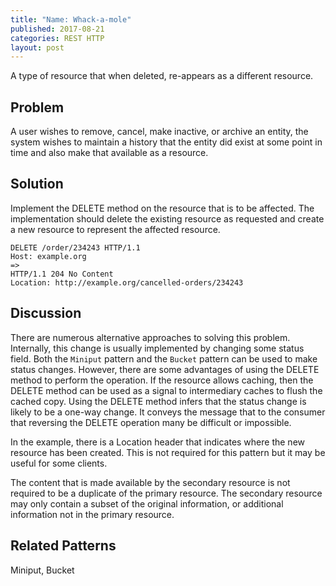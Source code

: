 ```yaml
---
title: "Name: Whack-a-mole"
published: 2017-08-21
categories: REST HTTP
layout: post
---
```

A type of resource that when deleted, re-appears as a different resource.

## Problem
A user wishes to remove, cancel, make inactive, or archive an entity, the system wishes to maintain a history that the entity did exist at some point in time and also make that available as a resource.

## Solution
Implement the DELETE method on the resource that is to be affected.  The implementation should delete the existing resource as requested and create a new resource to represent the affected resource.

    DELETE /order/234243 HTTP/1.1
    Host: example.org
    =>
    HTTP/1.1 204 No Content
    Location: http://example.org/cancelled-orders/234243

## Discussion
There are numerous alternative approaches to solving this problem. Internally, this change is usually implemented by changing some status field.  Both the  `Miniput` pattern and the `Bucket` pattern can be used to make status changes.  However, there are some advantages of using the DELETE method to perform the operation.  If the resource allows caching, then the DELETE method can be used as a signal to intermediary caches to flush the cached copy.  Using the DELETE method infers that the status change is likely to be a one-way change. It conveys the message that to the consumer that reversing the DELETE operation many be difficult or impossible.

In the example, there is a Location header that indicates where the new resource has been created.  This is not required for this pattern but it may be useful for some clients.

The content that is made available by the secondary resource is not required to be a duplicate of the primary resource. The secondary resource may only contain a subset of the original information, or additional information not in the primary resource.

## Related Patterns
Miniput, Bucket